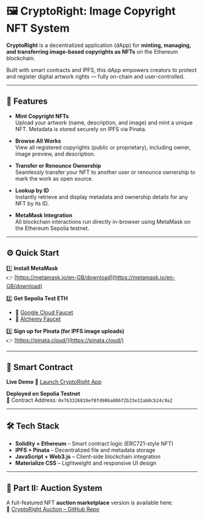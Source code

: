 # 🖼️ CryptoRight: Image Copyright NFT System

**CryptoRight** is a decentralized application (dApp) for **minting, managing, and transferring image-based copyrights as NFTs** on the Ethereum blockchain.

Built with smart contracts and IPFS, this dApp empowers creators to protect and register digital artwork rights — fully on-chain and user-controlled.

---

## 🚀 Features

- **Mint Copyright NFTs**  
  Upload your artwork (name, description, and image) and mint a unique NFT. Metadata is stored securely on IPFS via Pinata.

- **Browse All Works**  
  View all registered copyrights (public or proprietary), including owner, image preview, and description.

- **Transfer or Renounce Ownership**  
  Seamlessly transfer your NFT to another user or renounce ownership to mark the work as open source.

- **Lookup by ID**  
  Instantly retrieve and display metadata and ownership details for any NFT by its ID.

- **MetaMask Integration**  
  All blockchain interactions run directly in-browser using MetaMask on the Ethereum Sepolia testnet.

---

## ⚙️ Quick Start

1️⃣ **Install MetaMask**  
👉 [https://metamask.io/en-GB/download](https://metamask.io/en-GB/download)

2️⃣ **Get Sepolia Test ETH**  
- 🔗 [Google Cloud Faucet](https://cloud.google.com/application/web3/faucet/ethereum/sepolia)  
- 🔗 [Alchemy Faucet](https://www.alchemy.com/faucets/ethereum-sepolia)

3️⃣ **Sign up for Pinata (for IPFS image uploads)**  
👉 [https://pinata.cloud/](https://pinata.cloud/)

---

## 📜 Smart Contract

**Live Demo**
🚀 [Launch CryptoRight App](https://winstonpgao.github.io/CryptoRight-Image-Copyright-NFT-Minting-dApp/)


**Deployed on Sepolia Testnet**  
🧾 Contract Address: `0x763326819ef8fd986a806f2b23e32ab0cb24c9a2`

---

## 🛠 Tech Stack

- **Solidity + Ethereum** – Smart contract logic (ERC721-style NFT)
- **IPFS + Pinata** – Decentralized file and metadata storage
- **JavaScript + Web3.js** – Client-side blockchain integration
- **Materialize CSS** – Lightweight and responsive UI design

---

## 🔄 Part II: Auction System

A full-featured NFT **auction marketplace** version is available here:  
🔗 [CryptoRight Auction – GitHub Repo](https://github.com/winstonpgao/BlockChain_2/tree/main)
